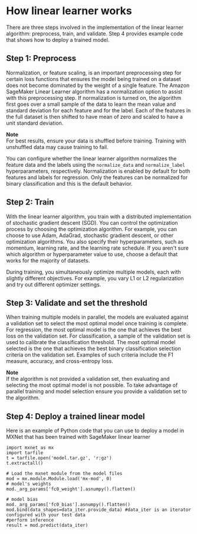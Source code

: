 # How linear learner works<a name="ll_how-it-works"></a>

There are three steps involved in the implementation of the linear learner algorithm: preprocess, train, and validate\. Step 4 provides example code that shows how to deploy a trained model\.

## Step 1: Preprocess<a name="step1-preprocessing"></a>

Normalization, or feature scaling, is an important preprocessing step for certain loss functions that ensures the model being trained on a dataset does not become dominated by the weight of a single feature\. The Amazon SageMaker Linear Learner algorithm has a normalization option to assist with this preprocessing step\. If normalization is turned on, the algorithm first goes over a small sample of the data to learn the mean value and standard deviation for each feature and for the label\. Each of the features in the full dataset is then shifted to have mean of zero and scaled to have a unit standard deviation\.

**Note**  
For best results, ensure your data is shuffled before training\. Training with unshuffled data may cause training to fail\. 

You can configure whether the linear learner algorithm normalizes the feature data and the labels using the `normalize_data` and `normalize_label` hyperparameters, respectively\. Normalization is enabled by default for both features and labels for regression\. Only the features can be normalized for binary classification and this is the default behavior\. 

## Step 2: Train<a name="step2-training"></a>

With the linear learner algorithm, you train with a distributed implementation of stochastic gradient descent \(SGD\)\. You can control the optimization process by choosing the optimization algorithm\. For example, you can choose to use Adam, AdaGrad, stochastic gradient descent, or other optimization algorithms\. You also specify their hyperparameters, such as momentum, learning rate, and the learning rate schedule\. If you aren't sure which algorithm or hyperparameter value to use, choose a default that works for the majority of datasets\. 

During training, you simultaneously optimize multiple models, each with slightly different objectives\. For example, you vary L1 or L2 regularization and try out different optimizer settings\. 

## Step 3: Validate and set the threshold<a name="step3-validation"></a>

When training multiple models in parallel, the models are evaluated against a validation set to select the most optimal model once training is complete\. For regression, the most optimal model is the one that achieves the best loss on the validation set\. For classification, a sample of the validation set is used to calibrate the classification threshold\. The most optimal model selected is the one that achieves the best binary classification selection criteria on the validation set\. Examples of such criteria include the F1 measure, accuracy, and cross\-entropy loss\. 

**Note**  
If the algorithm is not provided a validation set, then evaluating and selecting the most optimal model is not possible\. To take advantage of parallel training and model selection ensure you provide a validation set to the algorithm\. 

## Step 4: Deploy a trained linear model<a name="step4-deploy-trained-ll-model"></a>

Here is an example of Python code that you can use to deploy a model in MXNet that has been trained with SageMaker linear learner 

```
import mxnet as mx
import tarfile
t = tarfile.open('model.tar.gz', 'r:gz')
t.extractall()
            
# Load the mxnet module from the model files
mod = mx.module.Module.load('mx-mod', 0)
# model's weights
mod._arg_params['fc0_weight'].asnumpy().flatten()
            
# model bias
mod._arg_params['fc0_bias'].asnumpy().flatten()
mod.bind(data_shapes=data_iter.provide_data) #data_iter is an iterator configured with your test data
#perform inference
result = mod.predict(data_iter)
```